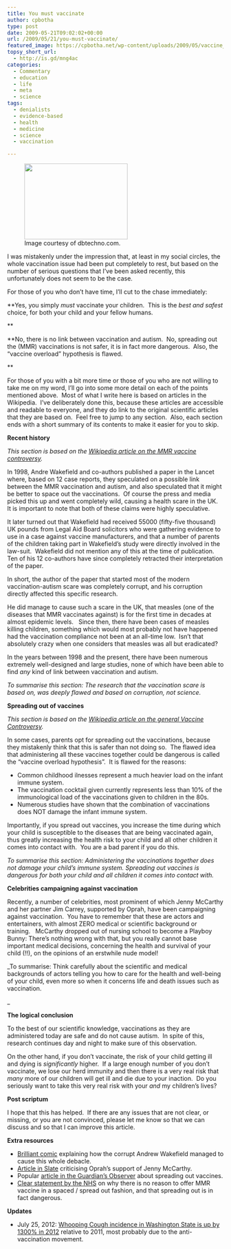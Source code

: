 ```yaml
---
title: You must vaccinate
author: cpbotha
type: post
date: 2009-05-21T09:02:02+00:00
url: /2009/05/21/you-must-vaccinate/
featured_image: https://cpbotha.net/wp-content/uploads/2009/05/vaccine_autism_vaccinations.jpg
topsy_short_url:
  - http://is.gd/mng4ac
categories:
  - Commentary
  - education
  - life
  - meta
  - science
tags:
  - denialists
  - evidence-based
  - health
  - medicine
  - science
  - vaccination

---
```

<figure id="attachment_1691" aria-describedby="caption-attachment-1691" style="width: 240px" class="wp-caption aligncenter"><a href="http://cpbotha.net/wp-content/uploads/2009/05/vaccine\_autism\_vaccinations.jpg" data-rel="lightbox-image-0" data-rl\_title="" data-rl\_caption="" title=""><img data-attachment-id="1691" data-permalink="https://cpbotha.net/2009/05/21/you-must-vaccinate/vaccine_autism_vaccinations/" data-orig-file="https://cpbotha.net/wp-content/uploads/2009/05/vaccine_autism_vaccinations.jpg" data-orig-size="240,176" data-comments-opened="1" data-image-meta="{&quot;aperture&quot;:&quot;0&quot;,&quot;credit&quot;:&quot;&quot;,&quot;camera&quot;:&quot;&quot;,&quot;caption&quot;:&quot;&quot;,&quot;created_timestamp&quot;:&quot;0&quot;,&quot;copyright&quot;:&quot;&quot;,&quot;focal_length&quot;:&quot;0&quot;,&quot;iso&quot;:&quot;0&quot;,&quot;shutter_speed&quot;:&quot;0&quot;,&quot;title&quot;:&quot;&quot;}" data-image-title="vaccine_autism_vaccinations" data-image-description="" data-medium-file="https://cpbotha.net/wp-content/uploads/2009/05/vaccine_autism_vaccinations.jpg" data-large-file="https://cpbotha.net/wp-content/uploads/2009/05/vaccine_autism_vaccinations.jpg" class="size-full wp-image-1691" title="vaccine_autism_vaccinations" src="http://cpbotha.net/wp-content/uploads/2009/05/vaccine_autism_vaccinations.jpg" alt="" width="240" height="176" /></a><figcaption id="caption-attachment-1691" class="wp-caption-text">Image courtesy of dbtechno.com.</figcaption></figure> 

I was mistakenly under the impression that, at least in my social circles, the whole vaccination issue had been put completely to rest, but based on the number of serious questions that I&#8217;ve been asked recently, this unfortunately does not seem to be the case.

For those of you who don&#8217;t have time, I&#8217;ll cut to the chase immediately:

**Yes, you simply _must_ vaccinate your children.  This is the _best and safest_ choice, for both your child and your fellow humans.
  
** 

**No, there is no link between vaccination and autism.  No, spreading out the (MMR) vaccinations is not safer, it is in fact more dangerous.  Also, the &#8220;vaccine overload&#8221; hypothesis is flawed.
  
** 

For those of you with a bit more time or those of you who are not willing to take me on my word, I&#8217;ll go into some more detail on each of the points mentioned above.  Most of what I write here is based on articles in the Wikipedia.  I&#8217;ve deliberately done this, because these articles are accessible and readable to everyone, and they do link to the original scientific articles that they are based on.  Feel free to jump to any section.  Also, each section ends with a short summary of its contents to make it easier for you to skip.

**Recent history**

_This section is based on the [Wikipedia article on the MMR vaccine controversy][1]._

In 1998, Andre Wakefield and co-authors published a paper in the Lancet where, based on 12 case reports, they speculated on a possible link between the MMR vaccination and autism, and also speculated that it might be better to space out the vaccinations.  Of course the press and media picked this up and went completely wild, causing a health scare in the UK.  It is important to note that both of these claims were highly speculative.

It later turned out that Wakefield had received 55000 (fifty-five thousand) UK pounds from Legal Aid Board solicitors who were gathering evidence to use in a case against vaccine manufacturers, and that a number of parents of the children taking part in Wakefield&#8217;s study were directly involved in the law-suit.  Wakefield did not mention any of this at the time of publication.  Ten of his 12 co-authors have since completely retracted their interpretation of the paper.

In short, the author of the paper that started most of the modern vaccination-autism scare was completely corrupt, and his corruption directly affected this specific research.

He did manage to cause such a scare in the UK, that measles (one of the diseases that MMR vaccinates against) is for the first time in decades at almost epidemic levels.   Since then, there have been cases of measles killing children, something which would most probably not have happened had the vaccination compliance not been at an all-time low.  Isn&#8217;t that absolutely crazy when one considers that measles was all but eradicated?

In the years between 1998 and the present, there have been numerous extremely well-designed and large studies, none of which have been able to find _any_ kind of link between vaccination and autism.

_To summarise this section: The research that the vaccination scare is based on, was deeply flawed and based on corruption, not science._

**Spreading out of vaccines**

_This section is based on the [Wikipedia article on the general Vaccine Controversy][2]._

In some cases, parents opt for spreading out the vaccinations, because they mistakenly think that this is safer than not doing so.  The flawed idea that administering all these vaccines together could be dangerous is called the &#8220;vaccine overload hypothesis&#8221;.  It is flawed for the reasons:

  * Common childhood ilnesses represent a much heavier load on the infant immune system.
  * The vaccination cocktail given currently represents less than 10% of the immunological load of the vaccinations given to children in the 80s.
  * Numerous studies have shown that the combination of vaccinations does NOT damage the infant immune system.

Importantly, if you spread out vaccines, you increase the time during which your child is susceptible to the diseases that are being vaccinated again, thus greatly increasing the health risk to your child and all other children it comes into contact with.  You are a bad parent if you do this.

_To summarise this section:_ _Administering the vaccinations together does not damage your child&#8217;s immune system._ _Spreading out vaccines is dangerous for both your child and all children it comes into contact with._

**Celebrities campaigning against vaccination**

Recently, a number of celebrities, most prominent of which Jenny McCarthy and her partner Jim Carrey, supported by Oprah, have been campaigning against vaccination.  You have to remember that these are actors and entertainers, with almost ZERO medical or scientific background or training.   McCarthy dropped out of nursing school to become a Playboy Bunny: There&#8217;s nothing wrong with that, but you really cannot base important medical decisions, concerning the health and survival of your child (!!), on the opinions of an erstwhile nude model!

_To summarise: Think carefully about the scientific and medical backgrounds of actors telling you how to care for the health and well-being of your child, even more so when it concerns life and death issues such as vaccination.
  
_ 

**The logical conclusion**

To the best of our scientific knowledge, vaccinations as they are administered today are safe and do not cause autism.  In spite of this, research continues day and night to make sure of this observation.

On the other hand, if you don&#8217;t vaccinate, the risk of your child getting ill and dying is _significantly_ higher.  If a large enough number of you don&#8217;t vaccinate, we lose our herd immunity and then there is a very real risk that _many_ more of our children will get ill and die due to your inaction.  Do you seriously want to take this very real risk with your _and_ my children&#8217;s lives?

**Post scriptum**

I hope that this has helped.  If there are any issues that are not clear, or missing, or you are not convinced, please let me know so that we can discuss and so that I can improve this article.

**Extra resources**

  * [Brilliant comic][3] explaining how the corrupt Andrew Wakefield managed to cause this whole debacle.
  * [Article in Slate][4] criticising Oprah&#8217;s support of Jenny McCarthy.
  * Popular [article in the Guardian&#8217;s Observer][5] about spreading out vaccines.
  * [Clear statement by the NHS][6] on why there is no reason to offer MMR vaccine in a spaced / spread out fashion, and that spreading out is in fact dangerous.

**Updates**

  * July 25, 2012: [Whooping Cough incidence in Washington State is up by 1300% in 2012][7] relative to 2011, most probably due to the anti-vaccination movement.

 [1]: http://en.wikipedia.org/wiki/MMR_vaccine_controversy "Wikipedia article on MMR vaccine controversy"
 [2]: http://en.wikipedia.org/wiki/Vaccine_controversy#Vaccine_overload "Wikipedia article on Vaccine controversy."
 [3]: http://tallguywrites.livejournal.com/148012.html "Andrew Wakefield comic"
 [4]: http://www.slate.com/id/2217798/ "aritcle in slate criticising oprah for supporting mccarthy"
 [5]: http://www.guardian.co.uk/society/2006/feb/12/health.medicineandhealth "Observer article about medical backlash over vaccine scare"
 [6]: http://www.nhs.uk/chq/Pages/1034.aspx?CategoryID=68&SubCategoryID=154 "statement on the NHS on why separate vaccinations are not necessary."
 [7]: http://io9.com/5928722/this-graph-of-whooping-cough-cases-in-washington-state-should-scare-the-crap-out-of-you "io9 article with increasing incidence of whooping cough in Washington State in 2012"